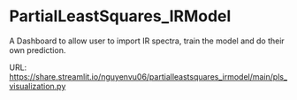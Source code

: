 # PartialLeastSquares_IRModel
A Dashboard to allow user to import IR spectra, train the model and do their own prediction.

URL: 
https://share.streamlit.io/nguyenvu06/partialleastsquares_irmodel/main/pls_visualization.py
